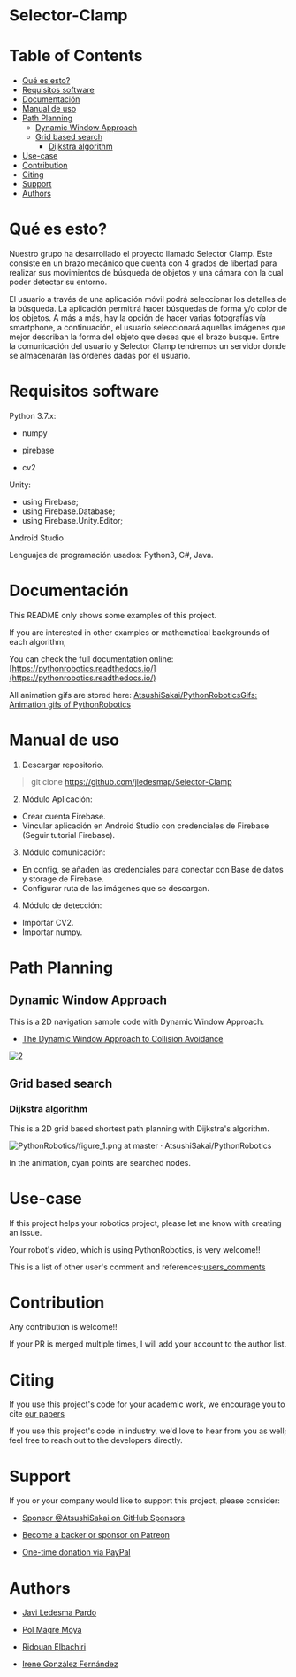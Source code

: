 # Selector-Clamp

# Table of Contents
   * [Qué es esto?](#Qué-es-esto)
   * [Requisitos software](#requisitos-software)
   * [Documentación](#documentation)
   * [Manual de uso](#manual-de-uso)
   * [Path Planning](#path-planning)
      * [Dynamic Window Approach](#dynamic-window-approach)
      * [Grid based search](#grid-based-search)
         * [Dijkstra algorithm](#dijkstra-algorithm)
   * [Use-case](#use-case)
   * [Contribution](#contribution)
   * [Citing](#citing)
   * [Support](#support)
   * [Authors](#authors)

# Qué es esto?

Nuestro grupo ha desarrollado el proyecto llamado Selector Clamp. Este consiste en un brazo mecánico que cuenta con 4 grados de libertad para realizar sus movimientos de búsqueda de objetos y una cámara con la cual poder detectar su entorno.

El usuario a través de una aplicación móvil podrá seleccionar los detalles de la búsqueda. La aplicación permitirá hacer búsquedas de forma y/o color de los objetos. A más a más, hay la opción de hacer varias fotografías vía smartphone, a continuación, el usuario seleccionará aquellas imágenes que mejor describan la forma del objeto que desea que el brazo busque. Entre la comunicación del usuario y Selector Clamp tendremos un servidor donde se almacenarán las órdenes dadas por el usuario.

# Requisitos software

Python 3.7.x:

- numpy

- pirebase

- cv2

Unity:

- using Firebase;
- using Firebase.Database;
- using Firebase.Unity.Editor;

Android Studio

Lenguajes de programación usados: Python3, C#, Java.

# Documentación

This README only shows some examples of this project. 

If you are interested in other examples or mathematical backgrounds of each algorithm, 

You can check the full documentation online: [https://pythonrobotics.readthedocs.io/](https://pythonrobotics.readthedocs.io/)

All animation gifs are stored here: [AtsushiSakai/PythonRoboticsGifs: Animation gifs of PythonRobotics](https://github.com/AtsushiSakai/PythonRoboticsGifs)

# Manual de uso

1. Descargar repositorio.

> git clone https://github.com/jledesmap/Selector-Clamp

2. Módulo Aplicación:
- Crear cuenta Firebase.
- Vincular aplicación en Android Studio con credenciales de Firebase (Seguir tutorial Firebase).

3. Módulo comunicación:
- En config, se añaden las credenciales para conectar con Base de datos y storage de Firebase.
- Configurar ruta de las imágenes que se descargan.

4. Módulo de detección:
- Importar CV2. 
- Importar numpy.
 


# Path Planning

## Dynamic Window Approach

This is a 2D navigation sample code with Dynamic Window Approach.

- [The Dynamic Window Approach to Collision Avoidance](https://www.ri.cmu.edu/pub_files/pub1/fox_dieter_1997_1/fox_dieter_1997_1.pdf)

![2](https://github.com/AtsushiSakai/PythonRoboticsGifs/raw/master/PathPlanning/DynamicWindowApproach/animation.gif)


## Grid based search

### Dijkstra algorithm

This is a 2D grid based shortest path planning with Dijkstra's algorithm.

![PythonRobotics/figure_1.png at master · AtsushiSakai/PythonRobotics](https://github.com/AtsushiSakai/PythonRoboticsGifs/raw/master/PathPlanning/Dijkstra/animation.gif)

In the animation, cyan points are searched nodes.

# Use-case

If this project helps your robotics project, please let me know with creating an issue.

Your robot's video, which is using PythonRobotics, is very welcome!!

This is a list of other user's comment and references:[users\_comments](https://github.com/AtsushiSakai/PythonRobotics/blob/master/users_comments.md)

# Contribution

Any contribution is welcome!!

If your PR is merged multiple times, I will add your account to the author list.

# Citing

If you use this project's code for your academic work, we encourage you to cite [our papers](https://arxiv.org/abs/1808.10703) 

If you use this project's code in industry, we'd love to hear from you as well; feel free to reach out to the developers directly.

# Support

If you or your company would like to support this project, please consider:

- [Sponsor @AtsushiSakai on GitHub Sponsors](https://github.com/sponsors/AtsushiSakai)

- [Become a backer or sponsor on Patreon](https://www.patreon.com/myenigma)

- [One-time donation via PayPal](https://www.paypal.me/myenigmapay/)

# Authors

- [Javi Ledesma Pardo](https://github.com/jledesmap)

- [Pol Magre Moya](https://github.com/polmm96)

- [Ridouan Elbachiri](https://github.com/)

- [Irene González Fernández](https://github.com/)
